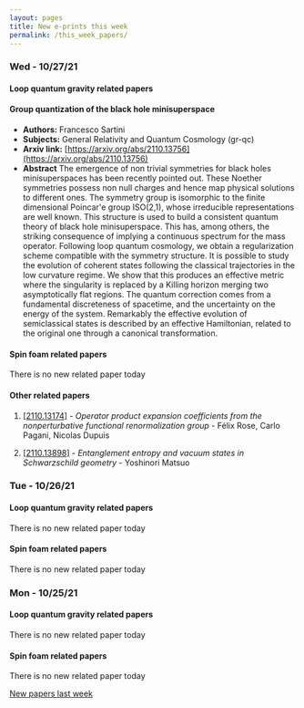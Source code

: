```yaml
---
layout: pages
title: New e-prints this week
permalink: /this_week_papers/
---
```




### Wed - 10/27/21

#### Loop quantum gravity related papers

#### **Group quantization of the black hole minisuperspace**
 - **Authors:** Francesco Sartini
 - **Subjects:** General Relativity and Quantum Cosmology (gr-qc)
 - **Arxiv link:** [https://arxiv.org/abs/2110.13756](https://arxiv.org/abs/2110.13756)
 - **Abstract**
 The emergence of non trivial symmetries for black holes minisuperspaces has been recently pointed out. These Noether symmetries possess non null charges and hence map physical solutions to different ones. The symmetry group is isomorphic to the finite dimensional Poincar\'e group ISO(2,1), whose irreducible representations are well known. This structure is used to build a consistent quantum theory of black hole minisuperspace. This has, among others, the striking consequence of implying a continuous spectrum for the mass operator. Following loop quantum cosmology, we obtain a regularization scheme compatible with the symmetry structure. It is possible to study the evolution of coherent states following the classical trajectories in the low curvature regime. We show that this produces an effective metric where the singularity is replaced by a Killing horizon merging two asymptotically flat regions. The quantum correction comes from a fundamental discreteness of spacetime, and the uncertainty on the energy of the system. Remarkably the effective evolution of semiclassical states is described by an effective Hamiltonian, related to the original one through a canonical transformation. 

#### Spin foam related papers

There is no new related paper today 



#### Other related papers

1. [[2110.13174]](https://arxiv.org/abs/2110.13174) - *Operator product expansion coefficients from the nonperturbative  functional renormalization group* - Félix Rose, Carlo Pagani, Nicolas Dupuis

1. [[2110.13898]](https://arxiv.org/abs/2110.13898) - *Entanglement entropy and vacuum states in Schwarzschild geometry* - Yoshinori Matsuo



### Tue - 10/26/21

#### Loop quantum gravity related papers

There is no new related paper today 

#### Spin foam related papers

There is no new related paper today 

### Mon - 10/25/21

#### Loop quantum gravity related papers

There is no new related paper today 

#### Spin foam related papers

There is no new related paper today 




[New papers last week]({{site.url}}/archived/weekly/pre-print/2021/10/25/archived_weekly_papers.html)